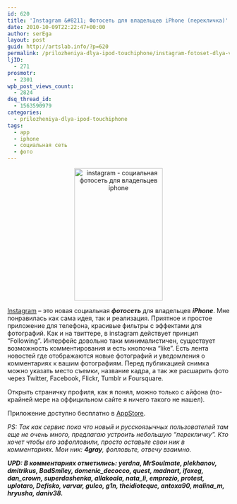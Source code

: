 ```yaml
---
id: 620
title: 'Instagram &#8211; Фотосеть для владельцев iPhone (перекличка)'
date: 2010-10-09T22:22:47+00:00
author: serEga
layout: post
guid: http://artslab.info/?p=620
permalink: /prilozheniya-dlya-ipod-touchiphone/instagram-fotoset-dlya-vladeltsev-iphone-pereklichka/
ljID:
  - 271
prosmotr:
  - 2301
wpb_post_views_count:
  - 2824
dsq_thread_id:
  - 1563590979
categories:
  - prilozheniya-dlya-ipod-touchiphone
tags:
  - app
  - iphone
  - социальная сеть
  - фото
---
```

<center>
  <a href="{{site.img_cdn}}/Foto.png"><img class="size-medium wp-image-621 alignnone" title="Foto" src="{{site.img_cdn}}/Foto-200x300.png" alt="instagram - социальная фотосеть для владельцев iphone" width="200" height="300" /></a>
</center>

<a href="http://instagr.am/" target="_blank">Instagram</a> &#8211; это новая социальная **_фотосеть_** для владельцев **_iPhone_**. Мне понравилась как сама идея, так и реализация. Приятное и простое приложение для телефона, красивые фильтры с эффектами для фотографий. Как и на твиттере, в instagram действует принцип &#8220;Following&#8221;. Интерфейс довольно таки минималистичен, существует возможность комментирования и есть кнопочка &#8220;like&#8221;. Есть лента новостей где отображаются новые фотографий и уведомления о комментариях к вашим фотографиям. Перед публикацией снимка можно указать место съемки, название кадра, а так же расшарить фото через Twitter, Facebook, Flickr, Tumblr и Foursquare.

Открыть страничку профиля, как я понял, можно только с айфона (по-крайней мере на оффицильном сайте я ничего такого не нашел).

Приложение доступно бесплатно в <a href="itms://itunes.apple.com/us/app/instagram/id389801252?mt=8" target="_blank">AppStore</a>.

_PS: Так как сервис пока что новый и русскоязычных пользователей там еще не очень много, предлагаю устроить небольшую &#8220;перекличку&#8221;. Кто хочет чтобы его зафолловили, просто оставьте свои ник в комментариях. Мои ник: **4gray**, фолловьте, отвечу взаимно._

_**UPD: В комментариях отметились: yerdna, MrSoulmate, plekhanov, dmitrikus, BadSmiley, domenic\_decocco, quest, madnart, ifoxeg, dan\_crown, superdashenka, allakoala, nata\_li, emprozio, protest, uplotaro, Defisko, varvar, gulco, g1n, theidioteque, antoxa90, malina\_m, hryusha, daniv38.**_